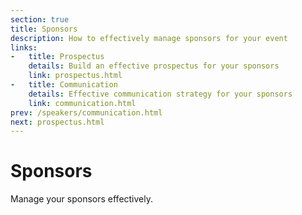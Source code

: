 ```yaml
---
section: true
title: Sponsors
description: How to effectively manage sponsors for your event
links:
-   title: Prospectus
    details: Build an effective prospectus for your sponsors
    link: prospectus.html
-   title: Communication
    details: Effective communication strategy for your sponsors
    link: communication.html
prev: /speakers/communication.html
next: prospectus.html
---
```


# Sponsors

Manage your sponsors effectively.